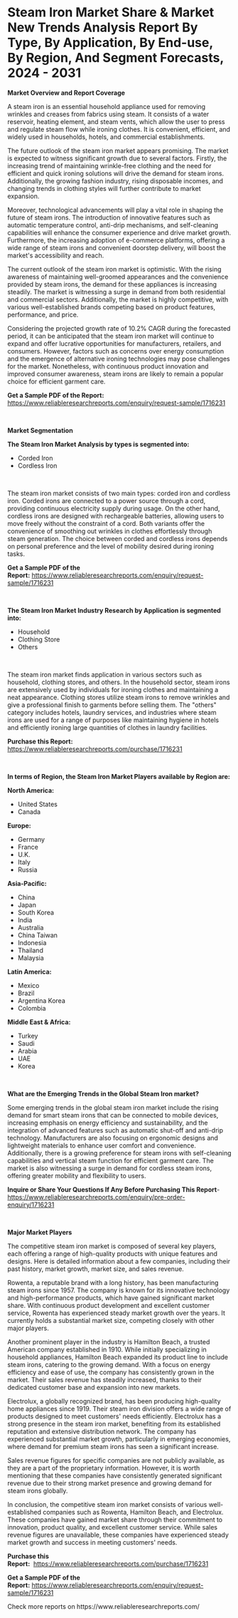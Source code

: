 <p><h1>Steam Iron Market Share & Market New Trends Analysis Report By Type, By Application, By End-use, By Region, And Segment Forecasts, 2024 - 2031</h1></p><p><strong>Market Overview and Report Coverage</strong></p>
<p><p>A steam iron is an essential household appliance used for removing wrinkles and creases from fabrics using steam. It consists of a water reservoir, heating element, and steam vents, which allow the user to press and regulate steam flow while ironing clothes. It is convenient, efficient, and widely used in households, hotels, and commercial establishments.</p><p>The future outlook of the steam iron market appears promising. The market is expected to witness significant growth due to several factors. Firstly, the increasing trend of maintaining wrinkle-free clothing and the need for efficient and quick ironing solutions will drive the demand for steam irons. Additionally, the growing fashion industry, rising disposable incomes, and changing trends in clothing styles will further contribute to market expansion.</p><p>Moreover, technological advancements will play a vital role in shaping the future of steam irons. The introduction of innovative features such as automatic temperature control, anti-drip mechanisms, and self-cleaning capabilities will enhance the consumer experience and drive market growth. Furthermore, the increasing adoption of e-commerce platforms, offering a wide range of steam irons and convenient doorstep delivery, will boost the market's accessibility and reach.</p><p>The current outlook of the steam iron market is optimistic. With the rising awareness of maintaining well-groomed appearances and the convenience provided by steam irons, the demand for these appliances is increasing steadily. The market is witnessing a surge in demand from both residential and commercial sectors. Additionally, the market is highly competitive, with various well-established brands competing based on product features, performance, and price.</p><p>Considering the projected growth rate of 10.2% CAGR during the forecasted period, it can be anticipated that the steam iron market will continue to expand and offer lucrative opportunities for manufacturers, retailers, and consumers. However, factors such as concerns over energy consumption and the emergence of alternative ironing technologies may pose challenges for the market. Nonetheless, with continuous product innovation and improved consumer awareness, steam irons are likely to remain a popular choice for efficient garment care.</p></p>
<p><strong>Get a Sample PDF of the Report:</strong> <a href="https://www.reliableresearchreports.com/enquiry/request-sample/1716231">https://www.reliableresearchreports.com/enquiry/request-sample/1716231</a></p>
<p>&nbsp;</p>
<p><strong>Market Segmentation</strong></p>
<p><strong>The Steam Iron Market Analysis by types is segmented into:</strong></p>
<p><ul><li>Corded Iron</li><li>Cordless Iron</li></ul></p>
<p>&nbsp;</p>
<p><p>The steam iron market consists of two main types: corded iron and cordless iron. Corded irons are connected to a power source through a cord, providing continuous electricity supply during usage. On the other hand, cordless irons are designed with rechargeable batteries, allowing users to move freely without the constraint of a cord. Both variants offer the convenience of smoothing out wrinkles in clothes effortlessly through steam generation. The choice between corded and cordless irons depends on personal preference and the level of mobility desired during ironing tasks.</p></p>
<p><strong>Get a Sample PDF of the Report:</strong>&nbsp;<a href="https://www.reliableresearchreports.com/enquiry/request-sample/1716231">https://www.reliableresearchreports.com/enquiry/request-sample/1716231</a></p>
<p>&nbsp;</p>
<p><strong>The Steam Iron Market Industry Research by Application is segmented into:</strong></p>
<p><ul><li>Household</li><li>Clothing Store</li><li>Others</li></ul></p>
<p>&nbsp;</p>
<p><p>The steam iron market finds application in various sectors such as household, clothing stores, and others. In the household sector, steam irons are extensively used by individuals for ironing clothes and maintaining a neat appearance. Clothing stores utilize steam irons to remove wrinkles and give a professional finish to garments before selling them. The "others" category includes hotels, laundry services, and industries where steam irons are used for a range of purposes like maintaining hygiene in hotels and efficiently ironing large quantities of clothes in laundry facilities.</p></p>
<p><strong>Purchase this Report:</strong>&nbsp; <a href="https://www.reliableresearchreports.com/purchase/1716231">https://www.reliableresearchreports.com/purchase/1716231</a></p>
<p>&nbsp;</p>
<p><strong>In terms of Region, the Steam Iron Market Players available by Region are:</strong></p>
<p>
    <p> <strong> North America: </strong>
        <ul>
            <li>United States</li>
            <li>Canada</li>
        </ul>
        </p> 
    <p> <strong> Europe: </strong>
        <ul>
            <li>Germany</li>
            <li>France</li>
            <li>U.K.</li>
            <li>Italy</li>
            <li>Russia</li>
        </ul>
        </p> 
    <p> <strong> Asia-Pacific: </strong>
        <ul>
            <li>China</li>
            <li>Japan</li>
            <li>South Korea</li>
            <li>India</li>
            <li>Australia</li>
            <li>China Taiwan</li>
            <li>Indonesia</li>
            <li>Thailand</li>
            <li>Malaysia</li>
        </ul>
        </p> 
    <p> <strong> Latin America: </strong>
        <ul>
            <li>Mexico</li>
            <li>Brazil</li>
            <li>Argentina Korea</li>
            <li>Colombia</li>
        </ul>
        </p> 
    <p> <strong> Middle East & Africa: </strong>
        <ul>
            <li>Turkey</li>
            <li>Saudi</li>
            <li>Arabia</li>
            <li>UAE</li>
            <li>Korea</li>
        </ul>
    </p>
    </p>
<p>&nbsp;</p>
<p><strong>What are the Emerging Trends in the Global Steam Iron market?</strong></p>
<p><p>Some emerging trends in the global steam iron market include the rising demand for smart steam irons that can be connected to mobile devices, increasing emphasis on energy efficiency and sustainability, and the integration of advanced features such as automatic shut-off and anti-drip technology. Manufacturers are also focusing on ergonomic designs and lightweight materials to enhance user comfort and convenience. Additionally, there is a growing preference for steam irons with self-cleaning capabilities and vertical steam function for efficient garment care. The market is also witnessing a surge in demand for cordless steam irons, offering greater mobility and flexibility to users.</p></p>
<p><strong>Inquire or Share Your Questions If Any Before Purchasing This Report</strong>- <a href="https://www.reliableresearchreports.com/enquiry/pre-order-enquiry/1716231">https://www.reliableresearchreports.com/enquiry/pre-order-enquiry/1716231</a></p>
<p>&nbsp;</p>
<p><strong>Major Market Players</strong></p>
<p><p>The competitive steam iron market is composed of several key players, each offering a range of high-quality products with unique features and designs. Here is detailed information about a few companies, including their past history, market growth, market size, and sales revenue.</p><p>Rowenta, a reputable brand with a long history, has been manufacturing steam irons since 1957. The company is known for its innovative technology and high-performance products, which have gained significant market share. With continuous product development and excellent customer service, Rowenta has experienced steady market growth over the years. It currently holds a substantial market size, competing closely with other major players.</p><p>Another prominent player in the industry is Hamilton Beach, a trusted American company established in 1910. While initially specializing in household appliances, Hamilton Beach expanded its product line to include steam irons, catering to the growing demand. With a focus on energy efficiency and ease of use, the company has consistently grown in the market. Their sales revenue has steadily increased, thanks to their dedicated customer base and expansion into new markets.</p><p>Electrolux, a globally recognized brand, has been producing high-quality home appliances since 1919. Their steam iron division offers a wide range of products designed to meet customers' needs efficiently. Electrolux has a strong presence in the steam iron market, benefiting from its established reputation and extensive distribution network. The company has experienced substantial market growth, particularly in emerging economies, where demand for premium steam irons has seen a significant increase.</p><p>Sales revenue figures for specific companies are not publicly available, as they are a part of the proprietary information. However, it is worth mentioning that these companies have consistently generated significant revenue due to their strong market presence and growing demand for steam irons globally.</p><p>In conclusion, the competitive steam iron market consists of various well-established companies such as Rowenta, Hamilton Beach, and Electrolux. These companies have gained market share through their commitment to innovation, product quality, and excellent customer service. While sales revenue figures are unavailable, these companies have experienced steady market growth and success in meeting customers' needs.</p></p>
<p><strong>Purchase this Report:</strong>&nbsp;&nbsp;<a href="https://www.reliableresearchreports.com/purchase/1716231">https://www.reliableresearchreports.com/purchase/1716231</a></p>
<p></p>
<p><strong>Get a Sample PDF of the Report:</strong>&nbsp;<a href="https://www.reliableresearchreports.com/enquiry/request-sample/1716231">https://www.reliableresearchreports.com/enquiry/request-sample/1716231</a></p>
<p>Check more reports on https://www.reliableresearchreports.com/</p>